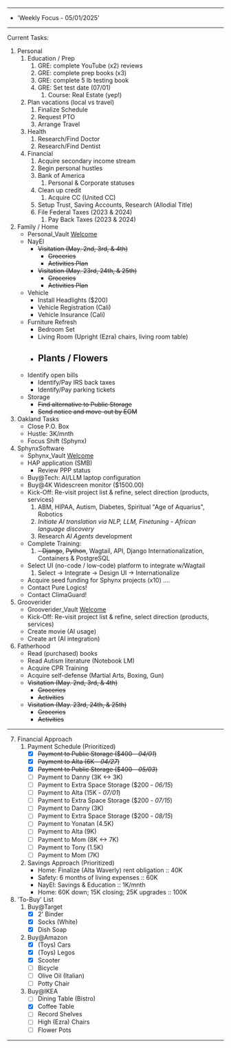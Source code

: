 
**********************************************************************
*	'Weekly Focus - 05/01/2025’
**********************************************************************
Current Tasks:

1) Personal
	1) Education / Prep
		1) GRE: complete YouTube (x2) reviews 
		2) GRE: complete prep books (x3)
		3) GRE: complete 5 lb testing book
		4) GRE: Set test date (07/01)
			1)  Course: Real Estate (yep!)
	2) Plan vacations (local vs travel)
		1) Finalize Schedule
		2) Request PTO
		3) Arrange Travel
	3) Health
		1) Research/Find Doctor
		2) Research/Find Dentist
	4) Financial
		1) Acquire secondary income stream
		2) Begin personal hustles
		3) Bank of America 
			1) Personal & Corporate statuses
		4) Clean up credit
			1) Acquire CC (United CC)
	    5) Setup Trust, Saving Accounts, Research (Allodial Title)
		6) File Federal Taxes (2023 & 2024)
			1) Pay Back Taxes (2023 & 2024)
2) Family / Home
	- Personal_Vault [Welcome](obsidian://adv-uri?vault=Personal_Vault&filepath=Welcome.md)
	- NayEl
		- ~~Visitation (May. 2nd, 3rd, & 4th)~~
			- ~~Groceries~~
			- ~~Activities Plan~~
		- ~~Visitation (May. 23rd, 24th, & 25th)~~
			- ~~Groceries~~
			- ~~Activities Plan~~
	- Vehicle
		- Install Headlights ($200)
		- Vehicle Registration (Cali)
		- Vehicle Insurance (Cali)
	- Furniture Refresh
		- Bedroom Set
		- Living Room (Upright (Ezra) chairs, living room table)
		- Plants / Flowers
			- 
	- Identify open bills
		- Identify/Pay IRS back taxes
		- Identify/Pay parking tickets
	- Storage
		- ~~Find alternative to Public Storage~~
		- ~~Send notice and move-out by EOM~~
3) Oakland Tasks
	- Close P.O. Box 
	- Hustle: 3K/mnth
	- Focus Shift (Sphynx)
4) SphynxSoftware
	- Sphynx_Vault [Welcome](obsidian://adv-uri?vault=Sphynx_Vault&filepath=Welcome.md)
	- HAP application (SMB)
		- Review PPP status
	- Buy@Tech: AI/LLM laptop configuration
    - Buy@4K Widescreen monitor ($1500.00)
	- Kick-Off: Re-visit project list & refine, select direction (products, services)
		1. ABM, HIPAA, Autism, Diabetes, Spiritual "Age of Aquarius", Robotics
		2. *Initiate AI translation via NLP, LLM, Finetuning - African language discovery*
		3. Research *AI Agents* development
	- Complete Training:
		1. ~~- Django~~, ~~Python~~, Wagtail, API, Django Internationalization, Containers & PostgreSQL
    - Select UI (no-code / low-code) platform to integrate w/Wagtail
		1. Select -> Integrate -> Design UI -> Internationalize
	- Acquire seed funding for Sphynx projects (x10) ....
	- Contact Pure Logics! 
	- Contact ClimaGuard!
5) Grooverider
	- Grooverider_Vault [Welcome](obsidian://adv-uri?vault=Grooverider_Vault&filepath=Welcome.md)
	- Kick-Off: Re-visit project list & refine, select direction (products, services)
	- Create movie (AI usage)
	- Create art (AI integration)
6) Fatherhood
	- Read (purchased) books
	- Read Autism literature (Notebook LM)
	- Acquire CPR Training
	- Acquire self-defense (Martial Arts, Boxing, Gun)
	- ~~Visitation (May. 2nd, 3rd, & 4th)~~
		- ~~Groceries~~
		- ~~Activities~~
	- ~~Visitation (May. 23rd, 24th, & 25th)~~
		- ~~Groceries~~
		- ~~Activities~~
**********************************************************************
7) Financial Approach
	1) Payment Schedule (Prioritized)
		- [X] ~~Payment to Public Storage ($400 - *04/01*)~~
		- [X] ~~Payment to Alta (6K - *04/27*)~~
		- [X] ~~Payment to Public Storage ($400 - *05/03*)~~
		- [ ] Payment to Danny (3K <-> 3K)
		- [ ] Payment to Extra Space Storage ($200 - *06/15*)
		- [ ] Payment to Alta (15K - *07/01*)
		- [ ] Payment to Extra Space Storage ($200 - *07/15*)
		- [ ] Payment to Danny (3K)
		- [ ] Payment to Extra Space Storage ($200 - *08/15*)
		- [ ] Payment to Yonatan (4.5K)
		- [ ] Payment to Alta (9K)
		- [ ] Payment to Mom (8K <-> 7K)
		- [ ] Payment to Tony (1.5K)
		- [ ] Payment to Mom (7K)
	2) Savings Approach (Prioritized) 
		- Home: Finalize (Alta Waverly) rent obligation :: 40K
		- Safety: 6 months of living expenses :: 60K
		- NayEl: Savings & Education :: 1K/mnth
		- Home: 60K down; 15K closing; 25K upgrades :: 100K
8) 'To-Buy' List	
	1) Buy@Target
		- [X] 2' Binder
		- [X] Socks (White)
		- [X] Dish Soap
	2) Buy@Amazon
		- [X] (Toys) Cars
		- [X] (Toys) Legos  
		- [X] Scooter
		- [ ] Bicycle
		- [ ] Olive Oil (Italian)
		- [ ] Potty Chair
	3) Buy@IKEA
		- [ ] Dining Table (Bistro)
		- [X] Coffee Table
		- [ ] Record Shelves
		- [ ] High (Ezra) Chairs
		- [ ] Flower Pots
		
**********************************************************************


